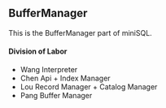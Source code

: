 ## BufferManager 

This is the BufferManager part of miniSQL. 

#### Division of Labor
- Wang Interpreter
- Chen Api + Index Manager
- Lou  Record Manager + Catalog Manager
- Pang Buffer Manager
